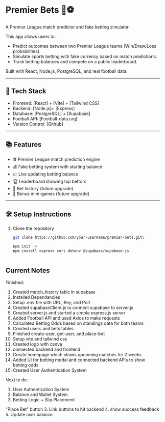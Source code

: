 # Premier Bets 🎯⚽

A Premier League match predictor and fake betting simulator.

This app allows users to:
- Predict outcomes between two Premier League teams (Win/Draw/Loss probabilities).
- Simulate sports betting with fake currency based on match predictions.
- Track betting balances and compete on a public leaderboard.

Built with React, Node.js, PostgreSQL, and real football data.

---

## 🚀 Tech Stack

- Frontend: [React] + [Vite] + [Tailwind CSS]
- Backend: [Node.js]+ [Express]
- Database: [PostgreSQL] + [Supabase]
- Football API: [Football-data.org] 
- Version Control: [Github]

---

## 📚 Features

- ⚽ Premier League match prediction engine
- 💰 Fake betting system with starting balance
- 📈 Live updating betting balance
- 🏆 Leaderboard showing top bettors
- 📜 Bet history (future upgrade)
- 🎉 Bonus mini-games (future upgrade)

---

## 🛠️ Setup Instructions

1. Clone the repository
   ```bash
   git clone https://github.com/your-username/premier-bets.git\

   npm init -y
   npm install express cors dotenv @supabase/supabase-js



## Current Notes

Finished:
1. Created match_history table in supabase
2. Installed Dependancies
3. Setup .env file with URL, Key, and Port
4. Created supabaseClient.js to connect supabase to server.js
5. Created server.js and started a simple express.js server
6. Added Football API and used Axios to make requests
7. Calculated Betting Odds based on standings data for both teams
8. Created users and bets tables
9. Finished create-user, get-user, and place-bet
10. Setup vite and tailwind css
11. Created logo with canva
12. connected backend and frontend 
13. Create homepage which shows upcoming matches for 2 weeks
14. Added UI for betting modal and connected backend APIs to show betting odds
15. Created User Authentication System




Next to do:
 1. User Authentication System
2. Balance and Wallet System
3. Betting Logic + Slip Placement



"Place Bet" button
3. Link buttons to hit backend
4. show success feedback
5. Update user balance





